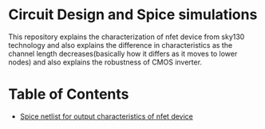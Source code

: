 # Circuit Design and Spice simulations
This repository explains the characterization of nfet device from sky130 technology and also explains the difference in characteristics as the channel length decreases(basically how it differs as it moves to lower nodes) and also explains the robustness of CMOS inverter.

# Table of Contents
- [Spice netlist for output characteristics of nfet device](#)
